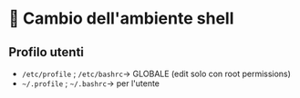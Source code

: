 # 🐚 Cambio dell'ambiente shell

## Profilo utenti

* `/etc/profile` ; `/etc/bashrc`-> GLOBALE (edit solo con root permissions)
* `~/.profile` ; `~/.bashrc`-> per l'utente



